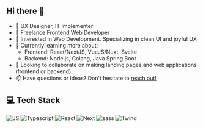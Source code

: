 ## Hi there 👋

- 💼 UX Designer, IT Implementer
- 🔧 Freelance Frontend Web Developer
- 🔭 Interested in Web Development. Specializing in clean UI and joyful UX
- 🌱 Currently learning more about:
  - Frontend: React/NextJS, VueJS/Nuxt, Svelte
  - Backend: Node.js, Golang, Java Spring Boot
- 👯 Looking to collaborate on making landing pages and web applications (frontend or backend)
- 📫 Have questions or ideas? Don't hesitate to [reach out!](mailto:alifanandityoarifin@gmail.com)

## 💻 Tech Stack
![JS](https://img.shields.io/badge/JavaScript-323330?style=for-the-badge&logo=javascript&logoColor=F7DF1E)
![Typescript](https://img.shields.io/badge/TypeScript-007ACC?style=for-the-badge&logo=typescript&logoColor=white)
![React](https://img.shields.io/badge/React-20232A?style=for-the-badge&logo=react&logoColor=61DAFB)
![Next](https://img.shields.io/badge/next.js-000000?style=for-the-badge&logo=nextdotjs&logoColor=white)
![sass](https://img.shields.io/badge/Sass-CC6699?style=for-the-badge&logo=sass&logoColor=white)
![Twind](https://img.shields.io/badge/Tailwind_CSS-38B2AC?style=for-the-badge&logo=tailwind-css&logoColor=white)
